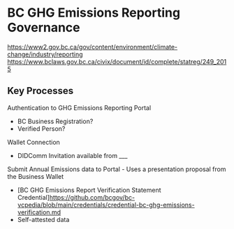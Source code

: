 # BC GHG Emissions Reporting Governance

https://www2.gov.bc.ca/gov/content/environment/climate-change/industry/reporting
https://www.bclaws.gov.bc.ca/civix/document/id/complete/statreg/249_2015

## Key Processes
Authentication to GHG Emissions Reporting Portal
* BC Business Registration?
* Verified Person?

Wallet Connection
* DIDComm Invitation available from ___

Submit Annual Emissions data to Portal - Uses a presentation proposal from the Business Wallet
* [BC GHG Emissions Report Verification Statement Credential]https://github.com/bcgov/bc-vcpedia/blob/main/credentials/credential-bc-ghg-emissions-verification.md
* Self-attested data
